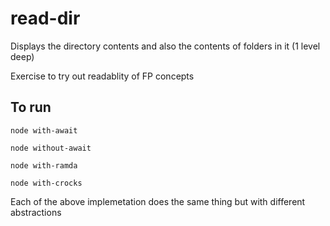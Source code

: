 # read-dir

Displays the directory contents and also the contents of folders in it (1 level deep)

Exercise to try out readablity of FP concepts

## To run
```
node with-await

node without-await

node with-ramda

node with-crocks

```

Each of the above implemetation does the same thing but with different abstractions
